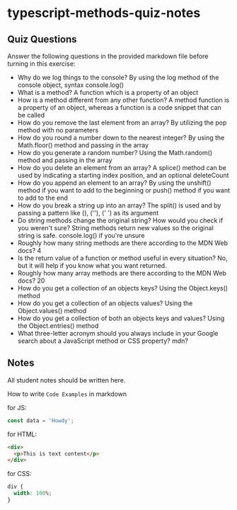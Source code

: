 # typescript-methods-quiz-notes

## Quiz Questions

Answer the following questions in the provided markdown file before turning in this exercise:

- Why do we log things to the console?
  By using the log method of the console object, syntax console.log()
- What is a method?
  A function which is a property of an object
- How is a method different from any other function?
  A method function is a property of an object, whereas a function is a code snippet that can be called
- How do you remove the last element from an array?
  By utilizing the pop method with no parameters
- How do you round a number down to the nearest integer?
  By using the Math.floor() method and passing in the array
- How do you generate a random number?
  Using the Math.random() method and passing in the array
- How do you delete an element from an array?
  A splice() method can be used by indicating a starting index position, and an optional deleteCount
- How do you append an element to an array?
  By using the unshift() method if you want to add to the beginning or push() method if you want to add to the end
- How do you break a string up into an array?
  The split() is used and by passing a pattern like (), (''), (' ') as its argument
- Do string methods change the original string? How would you check if you weren't sure?
  String methods return new values so the original string is safe. console.log() if you're unsure
- Roughly how many string methods are there according to the MDN Web docs?
  4
- Is the return value of a function or method useful in every situation?
  No, but it will help if you know what you want returned.
- Roughly how many array methods are there according to the MDN Web docs?
  20
- How do you get a collection of an objects keys?
  Using the Object.keys() method
- How do you get a collection of an objects values?
  Using the Object.values() method
- How do you get a collection of both an objects keys and values?
  Using the Object.entries() method
- What three-letter acronym should you always include in your Google search about a JavaScript method or CSS property?
  mdn?

## Notes

All student notes should be written here.

How to write `Code Examples` in markdown

for JS:

```javascript
const data = 'Howdy';
```

for HTML:

```html
<div>
  <p>This is text content</p>
</div>
```

for CSS:

```css
div {
  width: 100%;
}
```
